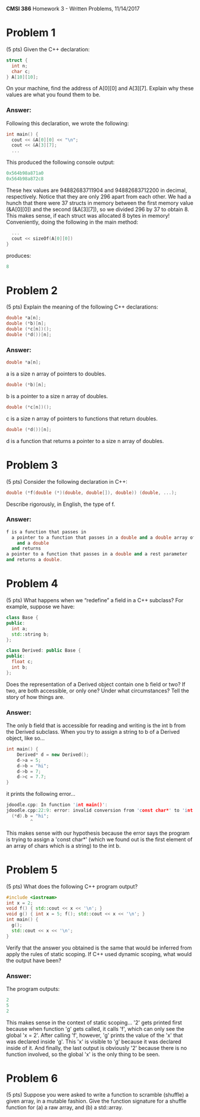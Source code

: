 **CMSI 386** Homework 3 - Written Problems, 11/14/2017

# Problem 1
(5 pts) Given the C++ declaration:
```cpp
struct {
  int n;
  char c;
} A[10][10];
```
On your machine, find the address of A[0][0] and A[3][7]. Explain why these values are what you found them to be.

### Answer:
Following this declaration, we wrote the following:
```cpp
int main() {
  cout << &A[0][0] << "\n";
  cout << &A[3][7];
  ...
```
This produced the following console output:
```cpp
0x564b98a871a0
0x564b98a872c8
```
These hex values are 94882683711904 and 94882683712200 in decimal, respectively.  Notice that they are only 296 apart from each other.  We had a hunch that there were 37 structs in memory between the first memory value (&A[0][0]) and the second (&A[3][7]), so we divided 296 by 37 to obtain 8.  This makes sense, if each struct was allocated 8 bytes in memory!  Conveniently, doing the following in the main method:
```cpp
  ...
  cout << sizeOf(A[0][0])
}
```
produces:
```cpp
8
```

# Problem 2
(5 pts) Explain the meaning of the following C++ declarations:
```cpp
double *a[n];
double (*b)[n];
double (*c[n])();
double (*d())[n];
```

### Answer:

```cpp
double *a[n];
```

a is a size n array of pointers to doubles.

```cpp
double (*b)[n];
```

b is a pointer to a size n array of doubles.

```cpp
double (*c[n])();
```

c is a size n array of pointers to functions that return doubles.

```cpp
double (*d())[n];
```

d is a function that returns a pointer to a size n array of doubles.

# Problem 3
(5 pts) Consider the following declaration in C++:
```cpp
double (*f(double (*)(double, double[]), double)) (double, ...);
```
Describe rigorously, in English, the type of f.

### Answer:

```cpp
f is a function that passes in 
  a pointer to a function that passes in a double and a double array of undefined size and returns a double 
    and a double 
  and returns
a pointer to a function that passes in a double and a rest parameter 
and returns a double.
```

# Problem 4
(5 pts) What happens when we “redefine” a field in a C++ subclass? For example, suppose we have:
```cpp
class Base {
public:
  int a;
  std::string b;
};

class Derived: public Base {
public:
  float c;
  int b;
};
```
Does the representation of a Derived object contain one b field or two? If two, are both accessible, or only one? Under what circumstances? Tell the story of how things are.

### Answer:

The only b field that is accessible for reading and writing is the int b from the Derived subclass. When you try to assign a string to b of a Derived object, like so...

```cpp
int main() {
	Derived* d = new Derived();
	d->a = 5;
	d->b = "hi";
	d->b = 7;
	d->c = 7.7;
}
```

it prints the following error...

```cpp
jdoodle.cpp: In function 'int main()':
jdoodle.cpp:22:9: error: invalid conversion from 'const char*' to 'int' [-fpermissive]
  (*d).b = "hi";
         ^
```

This makes sense with our hypothesis because the error says the program is trying to assign a 'const char*' (which we found out is the first element of an array of chars which is a string) to the int b.

# Problem 5
(5 pts) What does the following C++ program output?
```cpp
#include <iostream>
int x = 2;
void f() { std::cout << x << '\n'; }
void g() { int x = 5; f(); std::cout << x << '\n'; }
int main() {
  g();
  std::cout << x << '\n';
}
```
Verify that the answer you obtained is the same that would be inferred from apply the rules of static scoping. If C++ used dynamic scoping, what would the output have been?

### Answer:
The program outputs:
```cpp
2
5
2
```
This makes sense in the context of static scoping... '2' gets printed first because when function 'g' gets called, it calls 'f', which can only see the global 'x = 2'.  After calling 'f', however, 'g' prints the value of the 'x' that was declared inside 'g'.  This 'x' is visible to 'g' because it was declared inside of it.  And finally, the last output is obviously '2' because there is no function involved, so the global 'x' is the only thing to be seen.

# Problem 6
(5 pts) Suppose you were asked to write a function to scramble (shuffle) a given array, in a mutable fashion. Give the function signature for a shuffle function for (a) a raw array, and (b) a std::array.

